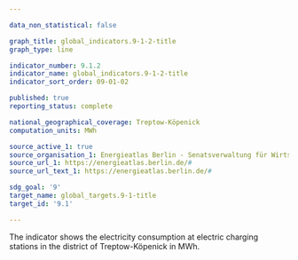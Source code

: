 ```yaml
---

data_non_statistical: false

graph_title: global_indicators.9-1-2-title
graph_type: line

indicator_number: 9.1.2
indicator_name: global_indicators.9-1-2-title
indicator_sort_order: 09-01-02

published: true
reporting_status: complete

national_geographical_coverage: Treptow-Köpenick
computation_units: MWh

source_active_1: true
source_organisation_1: Energieatlas Berlin - Senatsverwaltung für Wirtschaft, Energie und Betriebe
source_url_1: https://energieatlas.berlin.de/#
source_url_text_1: https://energieatlas.berlin.de/#

sdg_goal: '9'
target_name: global_targets.9-1-title
target_id: '9.1'

---
```


The indicator shows the electricity consumption at electric charging stations in the district of Treptow-Köpenick in MWh.
